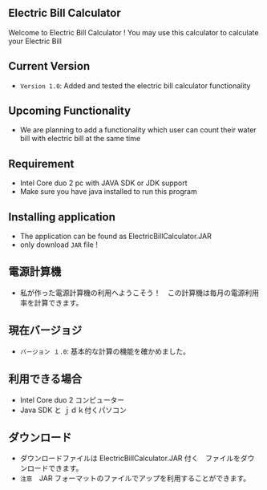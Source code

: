 ## Electric Bill Calculator

Welcome to Electric Bill Calculator ! You may use this calculator to calculate your Electric Bill

## Current Version

- `Version 1.0`: Added and tested the electric bill calculator functionality

## Upcoming Functionality
- We are planning to add a functionality which user can count their water bill with electric bill at the same time

## Requirement 
- Intel Core duo 2 pc with JAVA SDK or JDK support
- Make sure you have java installed to run this program

## Installing application
- The application can be found as ElectricBillCalculator.JAR 
- only download `JAR` file !

## 電源計算機
- 私が作った電源計算機の利用へようこそう！　この計算機は毎月の電源利用率を計算できます。

## 現在バージョジ
- `バージョン １.0`: 基本的な計算の機能を確かめました。

## 利用できる場合
- Intel Core duo 2 コンピューター
- Java SDK と ｊｄｋ付くパソコン

## ダウンロード
- ダウンロードファイルは ElectricBillCalculator.JAR 付く　ファイルをダウンロードできます。
- `注意`　JAR フォーマットのファイルでアップを利用することができます。
